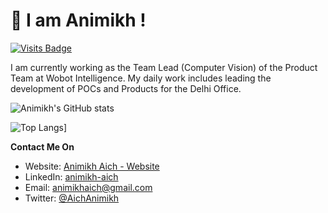 # 👋  I am Animikh !
[![Visits Badge](https://badges.pufler.dev/visits/animikhaich/animikhaich)](https://badges.pufler.dev)

I am currently working as the Team Lead (Computer Vision) of the Product Team at Wobot Intelligence. My daily work includes leading the development of POCs and Products for the Delhi Office.

![Animikh's GitHub stats](https://github-readme-stats.vercel.app/api?username=animikhaich&show_icons=true&theme=radical)

![Top Langs](https://github-readme-stats.vercel.app/api/top-langs/?username=animikhaich)]

**Contact Me On**
- Website: [Animikh Aich - Website](http://www.animikh.me/)
- LinkedIn: [animikh-aich](https://www.linkedin.com/in/animikh-aich/)
- Email: [animikhaich@gmail.com](mailto:animikhaich@gmail.com)
- Twitter: [@AichAnimikh](https://twitter.com/AichAnimikh)

<!--
**animikhaich/animikhaich** is a ✨ _special_ ✨ repository because its `README.md` (this file) appears on your GitHub profile.

Here are some ideas to get you started:

- 🔭 I’m currently working on ...
- 🌱 I’m currently learning ...
- 👯 I’m looking to collaborate on ...
- 🤔 I’m looking for help with ...
- 💬 Ask me about ...
- 📫 How to reach me: ...
- 😄 Pronouns: ...
- ⚡ Fun fact: ...
-->
